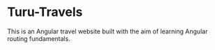 # Turu-Travels
This is an Angular travel website built with the aim of learning Angular routing fundamentals.
